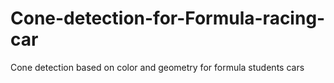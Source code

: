 # Cone-detection-for-Formula-racing-car
Cone detection based on color and geometry for formula students cars
